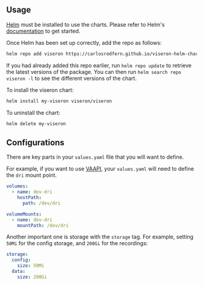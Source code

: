 ## Usage

[Helm](https://helm.sh) must be installed to use the charts.  Please refer to
Helm's [documentation](https://helm.sh/docs) to get started.

Once Helm has been set up correctly, add the repo as follows:

```sh
helm repo add viseron https://carlosrodfern.github.io/viseron-helm-chart
```

If you had already added this repo earlier, run `helm repo update` to retrieve
the latest versions of the package.  You can then run `helm search repo
viseron -l` to see the different versions of the chart.

To install the viseron chart:

```sh
helm install my-viseron viseron/viseron
```

To uninstall the chart:

```sh
helm delete my-viseron
```

## Configurations

There are key parts in your `values.yaml` file that you will want to define.

For example, if you want to use [VAAPI](https://viseron.netlify.app/docs/documentation/installation#running-viseron), your `values.yaml` will need to define the `dri` mount point.

```yaml
volumes:
  - name: dev-dri
    hostPath:
      path: /dev/dri

volumeMounts:
  - name: dev-dri
    mountPath: /dev/dri
```

Another important one is storage with the `storage` tag. For example, setting `50Mi` for the config storage, and `200Gi` for the recordings:

```yaml
storage:
  config:
    size: 50Mi
  data:
    size: 200Gi
```
